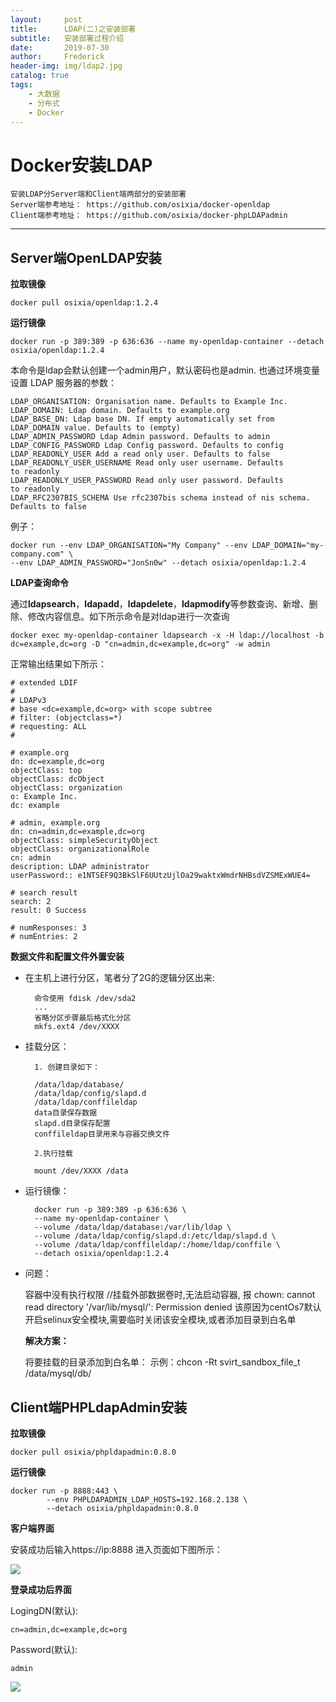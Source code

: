 ```yaml
---
layout:     post
title:      LDAP(二)之安装部署
subtitle:   安装部署过程介绍
date:       2019-07-30
author:     Frederick
header-img: img/ldap2.jpg
catalog: true
tags:
    - 大数据
    - 分布式
    - Docker
---
```


# Docker安装LDAP

    安装LDAP分Server端和Client端两部分的安装部署
    Server端参考地址： https://github.com/osixia/docker-openldap
    Client端参考地址： https://github.com/osixia/docker-phpLDAPadmin

---

## Server端OpenLDAP安装

**拉取镜像**

    docker pull osixia/openldap:1.2.4

**运行镜像**

    docker run -p 389:389 -p 636:636 --name my-openldap-container --detach osixia/openldap:1.2.4

本命令是ldap会默认创建一个admin用户，默认密码也是admin.
也通过环境变量设置 LDAP 服务器的参数：

    LDAP_ORGANISATION: Organisation name. Defaults to Example Inc.
    LDAP_DOMAIN: Ldap domain. Defaults to example.org
    LDAP_BASE_DN: Ldap base DN. If empty automatically set from LDAP_DOMAIN value. Defaults to (empty)
    LDAP_ADMIN_PASSWORD Ldap Admin password. Defaults to admin
    LDAP_CONFIG_PASSWORD Ldap Config password. Defaults to config
    LDAP_READONLY_USER Add a read only user. Defaults to false
    LDAP_READONLY_USER_USERNAME Read only user username. Defaults to readonly
    LDAP_READONLY_USER_PASSWORD Read only user password. Defaults to readonly
    LDAP_RFC2307BIS_SCHEMA Use rfc2307bis schema instead of nis schema. Defaults to false

例子：

    docker run --env LDAP_ORGANISATION="My Company" --env LDAP_DOMAIN="my-company.com" \
    --env LDAP_ADMIN_PASSWORD="JonSn0w" --detach osixia/openldap:1.2.4

**LDAP查询命令**

 通过**ldapsearch**，**ldapadd**，**ldapdelete**，**ldapmodify**等参数查询、新增、删除、修改内容信息。如下所示命令是对ldap进行一次查询

    docker exec my-openldap-container ldapsearch -x -H ldap://localhost -b dc=example,dc=org -D "cn=admin,dc=example,dc=org" -w admin

正常输出结果如下所示：

    # extended LDIF
    #
    # LDAPv3
    # base <dc=example,dc=org> with scope subtree
    # filter: (objectclass=*)
    # requesting: ALL
    #

    # example.org
    dn: dc=example,dc=org
    objectClass: top
    objectClass: dcObject
    objectClass: organization
    o: Example Inc.
    dc: example

    # admin, example.org
    dn: cn=admin,dc=example,dc=org
    objectClass: simpleSecurityObject
    objectClass: organizationalRole
    cn: admin
    description: LDAP administrator
    userPassword:: e1NTSEF9Q3BkSlF6UUtzUjlOa29waktxWmdrNHBsdVZSMExWUE4=

    # search result
    search: 2
    result: 0 Success

    # numResponses: 3
    # numEntries: 2

**数据文件和配置文件外置安装**

- 在主机上进行分区，笔者分了2G的逻辑分区出来:

        命令使用 fdisk /dev/sda2
        ...
        省略分区步骤最后格式化分区
        mkfs.ext4 /dev/XXXX

- 挂载分区：

        1. 创建目录如下：

        /data/ldap/database/
        /data/ldap/config/slapd.d
        /data/ldap/conffileldap
        data目录保存数据
        slapd.d目录保存配置
        conffileldap目录用来与容器交换文件

        2.执行挂载
        
        mount /dev/XXXX /data

- 运行镜像：

        docker run -p 389:389 -p 636:636 \
        --name my-openldap-container \
        --volume /data/ldap/database:/var/lib/ldap \
        --volume /data/ldap/config/slapd.d:/etc/ldap/slapd.d \
        --volume /data/ldap/conffileldap/:/home/ldap/conffile \
        --detach osixia/openldap:1.2.4

- 问题：

    容器中没有执行权限 //挂载外部数据卷时,无法启动容器, 报 chown: cannot read directory '/var/lib/mysql/': Permission denied
    该原因为centOs7默认开启selinux安全模块,需要临时关闭该安全模块,或者添加目录到白名单

    **解决方案：**

    将要挂载的目录添加到白名单： 示例：chcon -Rt svirt_sandbox_file_t   /data/mysql/db/

## Client端PHPLdapAdmin安装

**拉取镜像**

    docker pull osixia/phpldapadmin:0.8.0

**运行镜像**

    docker run -p 8888:443 \
            --env PHPLDAPADMIN_LDAP_HOSTS=192.168.2.138 \
            --detach osixia/phpldapadmin:0.8.0

**客户端界面**

安装成功后输入https://ip:8888 进入页面如下图所示：

![](https://github.com/FrederickHou/FrederickHou.github.io/blob/master/img/ldap3.jpg?raw=true)


**登录成功后界面**

LogingDN(默认):

    cn=admin,dc=example,dc=org

Password(默认):

    admin


![](https://github.com/FrederickHou/FrederickHou.github.io/blob/master/img/ldap4.jpg?raw=true)





